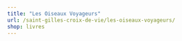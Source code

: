 ```yaml
---
title: "Les Oiseaux Voyageurs"
url: /saint-gilles-croix-de-vie/les-oiseaux-voyageurs/
shop: livres
---
```

